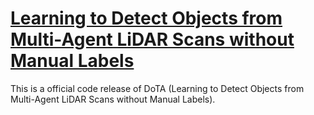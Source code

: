 # [Learning to Detect Objects from Multi-Agent LiDAR Scans without Manual Labels](https://arxiv.org/abs/2503.08421)

This is a official code release of DoTA (Learning to Detect Objects from Multi-Agent LiDAR Scans without Manual Labels). 
